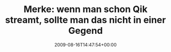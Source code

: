 ---
retweeted: false
source: <a href="http://twitter.com" rel="nofollow">Twitter Web Client</a>
entities:
  hashtags: []
  symbols: []
  user_mentions: []
  urls: []
display_text_range:
- '0'
- '121'
favorite_count: '0'
id_str: '3344820869'
truncated: false
retweet_count: '0'
id: '3344820869'
created_at: Sun Aug 16 14:47:54 +0000 2009
favorited: false
full_text: 'Merke: wenn man schon Qik streamt, sollte man das nicht in einer Gegend
  machen, in der hinter jedem Hügel O2 CZ lauert...'
lang: de
tags:
- pesos/twitter
date: '2009-08-16T14:47:54+00:00'
src: https://twitter.com/bascht/status/3344820869
original_url: https://twitter.com/bascht/status/3344820869
type: twitter_tweet
text: 'Merke: wenn man schon Qik streamt, sollte man das nicht in einer Gegend machen,
  in der hinter jedem Hügel O2 CZ lauert...'
title: 'Merke: wenn man schon Qik streamt, sollte man das nicht in einer Gegend'

---